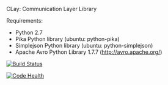 CLay: Communication Layer Library

Requirements:
- Python 2.7
- Pika Python library (ubuntu: python-pika)
- Simplejson Python library (ubuntu: python-simplejson)
- Apache Avro Python Library 1.7.7 (http://avro.apache.org/)

[![Build Status](https://travis-ci.org/crs4/clay.svg)](https://travis-ci.org/crs4/clay)

[![Code Health](https://landscape.io/github/crs4/clay/develop/landscape.svg?style=flat)](https://landscape.io/github/crs4/clay/develop)